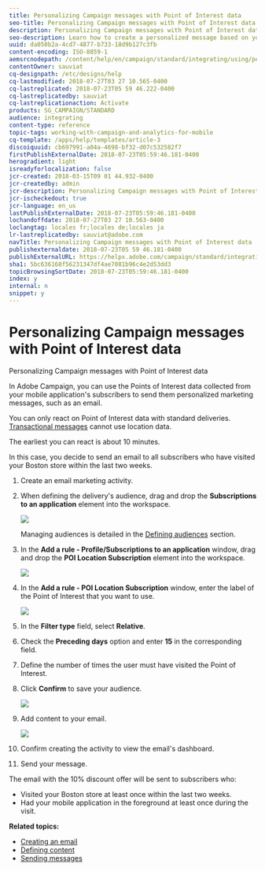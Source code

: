 ```yaml
---
title: Personalizing Campaign messages with Point of Interest data
seo-title: Personalizing Campaign messages with Point of Interest data
description: Personalizing Campaign messages with Point of Interest data
seo-description: Learn how to create a personalized message based on your subscribers' location with the Point of Interest data integration.
uuid: da050b2a-4cd7-4877-b733-18d9b127c3fb
content-encoding: ISO-8859-1
aemsrcnodepath: /content/help/en/campaign/standard/integrating/using/personalizing-campaign-messages-with-point-of-interest-data
contentOwner: sauviat
cq-designpath: /etc/designs/help
cq-lastmodified: 2018-07-27T03 27 10.565-0400
cq-lastreplicated: 2018-07-23T05 59 46.222-0400
cq-lastreplicatedby: sauviat
cq-lastreplicationaction: Activate
products: SG_CAMPAIGN/STANDARD
audience: integrating
content-type: reference
topic-tags: working-with-campaign-and-analytics-for-mobile
cq-template: /apps/help/templates/article-3
discoiquuid: cb697991-a04a-4698-bf32-d07c532582f7
firstPublishExternalDate: 2018-07-23T05:59:46.181-0400
herogradient: light
isreadyforlocalization: false
jcr-created: 2018-03-15T09 01 44.932-0400
jcr-createdby: admin
jcr-description: Personalizing Campaign messages with Point of Interest data
jcr-ischeckedout: true
jcr-language: en_us
lastPublishExternalDate: 2018-07-23T05:59:46.181-0400
lochandoffdate: 2018-07-27T03 27 10.563-0400
loclangtag: locales fr;locales de;locales ja
lr-lastreplicatedby: sauviat@adobe.com
navTitle: Personalizing Campaign messages with Point of Interest data
publishexternaldate: 2018-07-23T05 59 46.181-0400
publishExternalURL: https://helpx.adobe.com/campaign/standard/integrating/using/personalizing-campaign-messages-with-point-of-interest-data.html
sha1: 5bc636168f56231347df4ae7081b96c4e2d53dd3
topicBrowsingSortDate: 2018-07-23T05:59:46.181-0400
index: y
internal: n
snippet: y
---
```


# Personalizing Campaign messages with Point of Interest data

Personalizing Campaign messages with Point of Interest data

In Adobe Campaign, you can use the Points of Interest data collected from your mobile application's subscribers to send them personalized marketing messages, such as an email.

You can only react on Point of Interest data with standard deliveries. [Transactional messages](../../channels/using/about-transactional-messaging.md) cannot use location data.

The earliest you can react is about 10 minutes.

In this case, you decide to send an email to all subscribers who have visited your Boston store within the last two weeks.

1. Create an email marketing activity.
1. When defining the delivery's audience, drag and drop the **Subscriptions to an application** element into the workspace.

   ![](assets/POI_subscriptions_app.png)

   Managing audiences is detailed in the [Defining audiences](../../audiences/using/creating-audiences.md) section.

1. In the **Add a rule - Profile/Subscriptions to an application** window, drag and drop the **POI Location Subscription** element into the workspace.

   ![](assets/POI_add_rule_profile_subscription.png)

1. In the **Add a rule - POI Location Subscription** window, enter the label of the Point of Interest that you want to use.

   ![](assets/POI_location_subscription.png)

1. In the **Filter type** field, select **Relative**.
1. Check the **Preceding days** option and enter **15** in the corresponding field.
1. Define the number of times the user must have visited the Point of Interest.
1. Click **Confirm** to save your audience.

   ![](assets/POI_subscriptions_app_audience_defined.png)

1. Add content to your email.

   ![](assets/POI_email_content.png)

1. Confirm creating the activity to view the email's dashboard.
1. Send your message.

The email with the 10% discount offer will be sent to subscribers who:

* Visited your Boston store at least once within the last two weeks.
* Had your mobile application in the foreground at least once during the visit.

**Related topics:**

* [Creating an email](../../channels/using/creating-an-email.md)
* [Defining content](../../designing/using/example--email-personalization.md)
* [Sending messages](../../sending/using/confirming-send.md)

